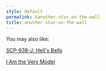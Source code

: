 ```yaml
---
style: default
permalink: Xanother-star-on-the-wall
title: another-star-on-the-wall
---
```

You may also like:

[SCP-938-J: Hell's Bells](http://scp-wiki.net/scp-938-j)

[I Am the Very Model](http://scp-wiki.net/i-am-the-very-model)
